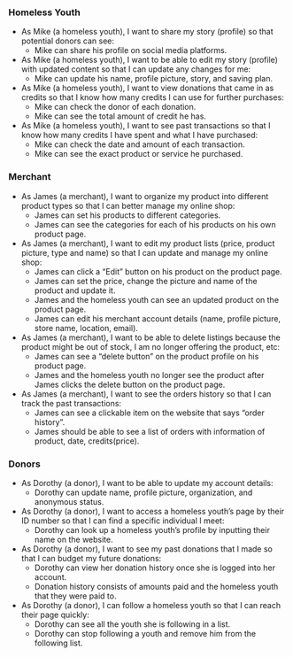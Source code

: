 ### Homeless Youth

- As Mike (a homeless youth), I want to share my story (profile) so that potential donors can see:
  - Mike can share his profile on social media platforms.
- As Mike (a homeless youth), I want to be able to edit my story (profile) with updated content so that I can update any changes for me:
  - Mike can update his name, profile picture, story, and saving plan.
- As Mike (a homeless youth), I want to view donations that came in as credits so that I know how many credits I can use for further purchases:
  - Mike can check the donor of each donation.
  - Mike can see the total amount of credit he has.
- As Mike (a homeless youth), I want to see past transactions so that I know how many credits I have spent and what I have purchased:
  - Mike can check the date and amount of each transaction.
  - Mike can see the exact product or service he purchased.

### Merchant

- As James (a merchant), I want to organize my product into different product types so that I can better manage my online shop:
  - James can set his products to different categories.
  - James can see the categories for each of his products on his own product page.
- As James (a merchant), I want to edit my product lists (price, product picture, type and name) so that I can update and manage my online shop:
  - James can click a “Edit” button on his product on the product page.
  - James can set the price, change the picture and name of the product and update it.
  - James and the homeless youth can see an updated product on the product page.
  - James can edit his merchant account details (name, profile picture, store name, location, email).
- As James (a merchant), I want to be able to delete listings because the product might be out of stock, I am no longer offering the product, etc:
  - James can see a “delete button” on the product profile on his product page.
  - James and the homeless youth no longer see the product after James clicks the delete button on the product page.
- As James (a merchant), I want to see the orders history so that I can track the past transactions:
  - James can see a clickable item on the website that says “order history”.
  - James should be able to see a list of orders with information of product, date, credits(price).

### Donors

- As Dorothy (a donor), I want to be able to update my account details:
  - Dorothy can update name, profile picture, organization, and anonymous status.
- As Dorothy (a donor), I want to access a homeless youth’s page by their ID number so that I can find a specific individual I meet:
  - Dorothy can look up a homeless youth’s profile by inputting their name on the website.
- As Dorothy (a donor), I want to see my past donations that I made so that I can budget my future donations:
  - Dorothy can view her donation history once she is logged into her account.
  - Donation history consists of amounts paid and the homeless youth that they were paid to.
- As Dorothy (a donor), I can follow a homeless youth so that I can reach their page quickly:
  - Dorothy can see all the youth she is following in a list.
  - Dorothy can stop following a youth and remove him from the following list.
